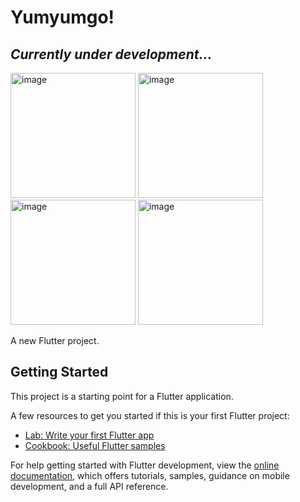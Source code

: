 # Yumyumgo!

## *Currently under development...*

<img width="200" alt="image" src="https://github.com/LeyPopuli/yumyumgo/assets/118773922/c579f4e4-cb4f-4427-8181-7ac01cf58085">

<img width="200" alt="image" src="https://github.com/LeyPopuli/yumyumgo/assets/118773922/80b3b12a-d1fd-490a-ae53-42fcdb9fdab0">

<img width="200" alt="image" src="https://github.com/LeyPopuli/yumyumgo/assets/118773922/55434494-742c-4ef0-8934-13719b962a28">

<img width="200" alt="image" src="https://github.com/LeyPopuli/yumyumgo/assets/118773922/ec2fe0ff-5dd5-49d0-8ad7-cdb41bd729eb">


A new Flutter project.

## Getting Started

This project is a starting point for a Flutter application.

A few resources to get you started if this is your first Flutter project:

- [Lab: Write your first Flutter app](https://docs.flutter.dev/get-started/codelab)
- [Cookbook: Useful Flutter samples](https://docs.flutter.dev/cookbook)

For help getting started with Flutter development, view the
[online documentation](https://docs.flutter.dev/), which offers tutorials,
samples, guidance on mobile development, and a full API reference.
